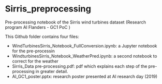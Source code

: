 # Sirris_preprocessing
Pre-processing notebook of the Sirris wind turbines dataset (Research program AI Flanders - GC1 PoC )

This Github folder contains four files:

* WindTurbinesSirris_Notebook_FullConversion.ipynb: a Jupyter notebook for the pre-processin
* WindturbinesSirris_Notebook_WeatherPred.ipynb: a second notebook to correct for the weather
* Sirris_Data pre-processing.pdf: pdf which explains each step of the pre-processing in greater detail.
* AI_GC1_poster.pptx: research poster presented at AI research day (2019)
